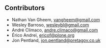 ## Contributors

- Nathan Van Gheem, vangheem@gmail.com
- Wesley Barroso, wesleybl@gmail.com
- André Climaco, andre.climaco@gmail.com
- Érico Andrei, ericof@plone.org
- Jon Pentland, jon.pentland@pretagov.co.uk
